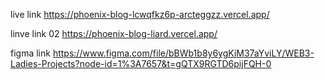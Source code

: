 live link
https://phoenix-blog-lcwqfkz6p-arcteggzz.vercel.app/

linve link 02
https://phoenix-blog-liard.vercel.app/


figma link
https://www.figma.com/file/bBWb1b8y6ygKiM37aYviLY/WEB3-Ladies-Projects?node-id=1%3A7657&t=gQTX9RGTD6pijFQH-0
